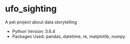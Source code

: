 # ufo_sighting
A pet project about data storytelling
* Python Version: 3.6.4 
* Packages Used: pandas, datetime, re, matplotlib, numpy
